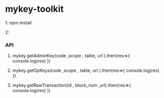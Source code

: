 # mykey-toolkit
1: npm install

2:


### API
1.  mykey.getAdminKey(code ,scope , table, url ).then(res=>{
    console.log(res)
})

2. mykey.getOpKeys(code ,scope , table, url ).then(res=>{
    console.log(res)
})


3. mykey.getRawTransaction(id , block_num ,url).then(res=>{
    console.log(res)
})
